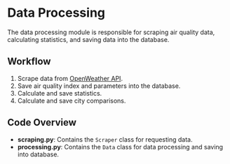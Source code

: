 # Data Processing

The data processing module is responsible for scraping air quality data, calculating statistics, and saving data into the database.

## Workflow

1. Scrape data from [OpenWeather API](https://openweathermap.org).
2. Save air quality index and parameters into the database.
3. Calculate and save statistics.
4. Calculate and save city comparisons.

## Code Overview

- **scraping.py**: Contains the `Scraper` class for requesting data.
- **processing.py**: Contains the `Data` class for data processing and saving into database.
